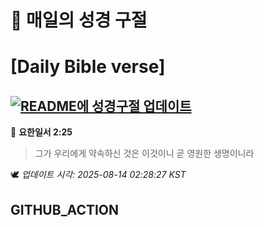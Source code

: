 # 🙏 매일의 성경 구절
# [Daily Bible verse]
## [![README에 성경구절 업데이트](https://github.com/DONGSUKA/first_test/actions/workflows/update-readme-bible.yml/badge.svg)](https://github.com/DONGSUKA/first_test/actions/workflows/update-readme-bible.yml)
<!-- START_BIBLE_VERSE -->
📖 **요한일서 2:25**
> 그가 우리에게 약속하신 것은 이것이니 곧 영원한 생명이니라

🕊️ _업데이트 시각: 2025-08-14 02:28:27 KST_
  <!-- END_BIBLE_VERSE -->
## GITHUB_ACTION
